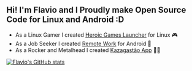 ## Hi! I'm Flavio and I Proudly make Open Source Code for Linux and Android :D
- As a Linux Gamer I created [Heroic Games Launcher](https://github.com/flavioislima/HeroicGamesLauncher) for Linux 🎮 
- As a Job Seeker I created [Remote Work](https://play.google.com/store/apps/details?id=com.remotework) for Android 📱
- As a Rocker and Metalhead I created [Kazagastão App](https://play.google.com/store/apps/details?id=com.kazagastao) 🤘🏽

[![Flavio's GitHub stats](https://github-readme-stats.vercel.app/api?username=flavioislima)](https://github.com/anuraghazra/github-readme-stats)
